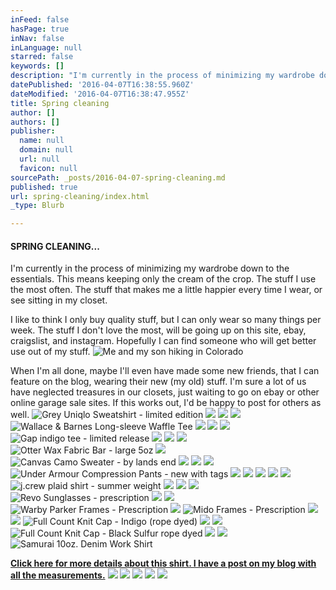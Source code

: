 ```yaml
---
inFeed: false
hasPage: true
inNav: false
inLanguage: null
starred: false
keywords: []
description: "I'm currently in the process of minimizing my wardrobe down to the essentials. This means keeping only the cream of the crop. The stuff I use the most often. The stuff that makes me a little happier every time I wear, or see sitting in my closet."
datePublished: '2016-04-07T16:38:55.960Z'
dateModified: '2016-04-07T16:38:47.955Z'
title: Spring cleaning
author: []
authors: []
publisher:
  name: null
  domain: null
  url: null
  favicon: null
sourcePath: _posts/2016-04-07-spring-cleaning.md
published: true
url: spring-cleaning/index.html
_type: Blurb

---
```

#### SPRING CLEANING...

I'm currently in the process of minimizing my wardrobe down to the essentials. This means keeping only the cream of the crop. The stuff I use the most often. The stuff that makes me a little happier every time I wear, or see sitting in my closet.

I like to think I only buy quality stuff, but I can only wear so many things per week. The stuff I don't love the most, will be going up on this site, ebay, craigslist, and instagram. Hopefully I can find someone who will get better use out of my stuff.
![Me and my son hiking in Colorado](https://the-grid-user-content.s3-us-west-2.amazonaws.com/313fb019-4152-4a20-9e18-9f3c6c202df8.jpg)

When I'm all done, maybe I'll even have made some new friends, that I can feature on the blog, wearing their new (my old) stuff. I'm sure a lot of us have neglected treasures in our closets, just waiting to go on ebay or other online garage sale sites. If this works out, I'd be happy to post for others as well.
![Grey Uniqlo Sweatshirt - limited edition](https://the-grid-user-content.s3-us-west-2.amazonaws.com/ab99faa1-b170-40b1-be9b-02ed5482b42d.jpg)
![](https://the-grid-user-content.s3-us-west-2.amazonaws.com/8bf2a79f-3274-40ec-b784-6bcd9baa025c.jpg)
![](https://the-grid-user-content.s3-us-west-2.amazonaws.com/5f3fe75d-91cb-4045-81cc-8222d6b84df7.jpg)
![](https://the-grid-user-content.s3-us-west-2.amazonaws.com/201a54a7-92b5-452e-99b9-2dfa8cae63e3.jpg)
![Wallace & Barnes Long-sleeve Waffle Tee](https://the-grid-user-content.s3-us-west-2.amazonaws.com/c9f38947-217a-4ab5-a6b9-27d8f7ce872f.jpg)
![](https://the-grid-user-content.s3-us-west-2.amazonaws.com/632997bb-5e98-408e-a9fe-c77e969761d5.jpg)
![](https://the-grid-user-content.s3-us-west-2.amazonaws.com/c18f91f1-b1f6-468c-ba2e-21d0814ad736.jpg)
![](https://the-grid-user-content.s3-us-west-2.amazonaws.com/7260424a-837b-4002-a70e-e4829143537c.jpg)
![Gap indigo tee - limited release](https://the-grid-user-content.s3-us-west-2.amazonaws.com/20322861-940e-4ac4-b20c-efebbbb56dd5.jpg)
![](https://the-grid-user-content.s3-us-west-2.amazonaws.com/78e657a3-6772-4fe3-ba53-ac777300102f.jpg)
![](https://the-grid-user-content.s3-us-west-2.amazonaws.com/7a23a72b-884f-40a1-ba7b-23aef15c0ff2.jpg)
![](https://the-grid-user-content.s3-us-west-2.amazonaws.com/3047f09b-da64-4859-9725-e659fc2fb49c.jpg)
![Otter Wax Fabric Bar - large 5oz](https://the-grid-user-content.s3-us-west-2.amazonaws.com/bbd476ba-468e-4742-ba01-f9e614dfa052.jpg)
![](https://the-grid-user-content.s3-us-west-2.amazonaws.com/a6b39fa4-b312-42ca-b458-3389f00d9f28.jpg)
![Canvas Camo Sweater - by lands end ](https://the-grid-user-content.s3-us-west-2.amazonaws.com/28702b62-4e99-4d21-80da-64daaf9e2918.jpg)
![](https://the-grid-user-content.s3-us-west-2.amazonaws.com/968e83b9-17c0-453e-ac60-dd58d10bbcd2.jpg)
![](https://the-grid-user-content.s3-us-west-2.amazonaws.com/d67101fa-9959-4727-bf16-fd2275244c3b.jpg)
![](https://the-grid-user-content.s3-us-west-2.amazonaws.com/1e9d1327-37ec-404f-a9dd-4a4d28c88162.jpg)
![Under Armour Compression Pants - new with tags](https://the-grid-user-content.s3-us-west-2.amazonaws.com/b687e8ba-58e6-4bd1-ad8c-13063160e74b.jpg)
![](https://the-grid-user-content.s3-us-west-2.amazonaws.com/ca16f393-0fda-4461-a8e1-8ed7809a8325.jpg)
![](https://the-grid-user-content.s3-us-west-2.amazonaws.com/247d9ba5-27af-4621-9909-d62acf094f83.jpg)
![](https://the-grid-user-content.s3-us-west-2.amazonaws.com/54f4d406-aaec-4a48-9f48-8c06171361b0.jpg)
![](https://the-grid-user-content.s3-us-west-2.amazonaws.com/775f7103-5943-46f1-a4d4-784166a57ec3.jpg)
![](https://the-grid-user-content.s3-us-west-2.amazonaws.com/f8acd1cf-20a5-4170-803a-a7addf2e66db.jpg)
![j.crew plaid shirt - summer weight](https://the-grid-user-content.s3-us-west-2.amazonaws.com/4be8ac05-c114-4718-95de-ed67d5eae9fa.jpg)
![](https://the-grid-user-content.s3-us-west-2.amazonaws.com/cf3c0f14-6047-481c-9df3-62ce925dee00.jpg)
![](https://the-grid-user-content.s3-us-west-2.amazonaws.com/410ea514-d4db-41a4-b646-125e1e3d3cc4.jpg)
![](https://the-grid-user-content.s3-us-west-2.amazonaws.com/895353fe-3f45-44cb-8bf7-39c0c0942b00.jpg)
![Revo Sunglasses - prescription](https://the-grid-user-content.s3-us-west-2.amazonaws.com/4402c7f6-6e7d-4d2b-8e87-51382c5bdffc.jpg)
![](https://the-grid-user-content.s3-us-west-2.amazonaws.com/21be104e-ede9-452f-b3b4-01f7bf6b6311.jpg)
![](https://the-grid-user-content.s3-us-west-2.amazonaws.com/0404947f-0df5-43a4-8206-51bd3ada960b.jpg)
![Warby Parker Frames - Prescription](https://the-grid-user-content.s3-us-west-2.amazonaws.com/ba1fa8aa-1700-477f-88dd-6d6e6cf89a68.jpg)
![](https://the-grid-user-content.s3-us-west-2.amazonaws.com/3c851115-92c0-4c6b-90c3-0a1d514fd25a.jpg)
![Mido Frames - Prescription](https://the-grid-user-content.s3-us-west-2.amazonaws.com/0afa7b8e-41cd-4445-b5dc-900231ad36cb.jpg)
![](https://the-grid-user-content.s3-us-west-2.amazonaws.com/da97033d-d924-48de-b7e2-aabb189a6371.jpg)
![](https://the-grid-user-content.s3-us-west-2.amazonaws.com/8547ebc1-3112-4a03-834d-d99b9b5cda2c.jpg)
![Full Count Knit Cap - Indigo (rope dyed)](https://the-grid-user-content.s3-us-west-2.amazonaws.com/a71a2618-7b6e-4b34-988e-498251c3e690.jpg)
![](https://the-grid-user-content.s3-us-west-2.amazonaws.com/9b5ae115-3209-46f5-9140-e0128e7de416.jpg)
![](https://the-grid-user-content.s3-us-west-2.amazonaws.com/9f1b9aaa-31b6-4615-86a9-324d02bb26a1.jpg)
![Full Count Knit Cap - Black Sulfur rope dyed](https://the-grid-user-content.s3-us-west-2.amazonaws.com/81098005-67fd-4056-821a-693a021afa1c.jpg)
![](https://the-grid-user-content.s3-us-west-2.amazonaws.com/17336a8c-3ae1-4868-9189-35d93eeeafa5.jpg)
![](https://the-grid-user-content.s3-us-west-2.amazonaws.com/43db7063-5664-4063-97f8-ace41af12c2f.jpg)
![Samurai 10oz. Denim Work Shirt](https://the-grid-user-content.s3-us-west-2.amazonaws.com/c8ad5389-1931-4ffc-919e-bb5602c1dd6a.jpg)

[**Click here for more details about this shirt. I have a post on my blog with all the measurements.**][0]
![](https://the-grid-user-content.s3-us-west-2.amazonaws.com/e1298d87-7e55-475f-8b43-0568ea2d7c69.jpg)
![](https://the-grid-user-content.s3-us-west-2.amazonaws.com/c74207d7-3263-4bc6-be8a-de76cb2f5ee9.jpg)
![](https://the-grid-user-content.s3-us-west-2.amazonaws.com/b661c24f-eba9-493f-8105-468ef01cf1f8.jpg)
![](https://the-grid-user-content.s3-us-west-2.amazonaws.com/00a4f3fd-15e1-4a75-a68e-f8296ddd73fe.jpg)
![](https://the-grid-user-content.s3-us-west-2.amazonaws.com/55318a89-a703-4ecf-8c78-d234a45dbb8b.jpg)

[0]: http://shibooee.com/samurai-workwear-chambray-denim-shirt/
